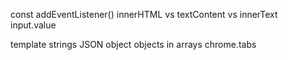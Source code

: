 const
addEventListener()
innerHTML vs textContent vs innerText
input.value

template strings
JSON object
objects in arrays
chrome.tabs